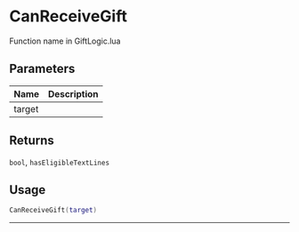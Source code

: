 # CanReceiveGift

Function name in GiftLogic.lua

## Parameters

| Name   | Description |
| ------ | ----------- |
| target |             |

## Returns

`bool`, `hasEligibleTextLines`

## Usage

```lua
CanReceiveGift(target)
```

---
